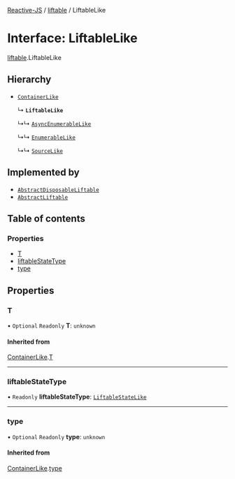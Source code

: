 [Reactive-JS](../README.md) / [liftable](../modules/liftable.md) / LiftableLike

# Interface: LiftableLike

[liftable](../modules/liftable.md).LiftableLike

## Hierarchy

- [`ContainerLike`](container.ContainerLike.md)

  ↳ **`LiftableLike`**

  ↳↳ [`AsyncEnumerableLike`](asyncEnumerable.AsyncEnumerableLike.md)

  ↳↳ [`EnumerableLike`](enumerable.EnumerableLike.md)

  ↳↳ [`SourceLike`](source.SourceLike.md)

## Implemented by

- [`AbstractDisposableLiftable`](../classes/liftable.AbstractDisposableLiftable.md)
- [`AbstractLiftable`](../classes/liftable.AbstractLiftable.md)

## Table of contents

### Properties

- [T](liftable.LiftableLike.md#t)
- [liftableStateType](liftable.LiftableLike.md#liftablestatetype)
- [type](liftable.LiftableLike.md#type)

## Properties

### T

• `Optional` `Readonly` **T**: `unknown`

#### Inherited from

[ContainerLike](container.ContainerLike.md).[T](container.ContainerLike.md#t)

___

### liftableStateType

• `Readonly` **liftableStateType**: [`LiftableStateLike`](liftable.LiftableStateLike.md)

___

### type

• `Optional` `Readonly` **type**: `unknown`

#### Inherited from

[ContainerLike](container.ContainerLike.md).[type](container.ContainerLike.md#type)

